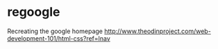 # regoogle
Recreating the google homepage
http://www.theodinproject.com/web-development-101/html-css?ref=lnav